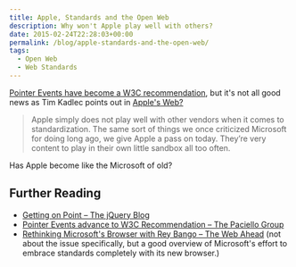 ```yaml
---
title: Apple, Standards and the Open Web
description: Why won't Apple play well with others?
date: 2015-02-24T22:28:03+00:00
permalink: /blog/apple-standards-and-the-open-web/
tags:
  - Open Web
  - Web Standards
---
```


[Pointer Events have become a W3C recommendation](http://www.w3.org/blog/news/archives/4430?pk_campaign=feed&pk_kwd=pointer-events-is-a-w3c-recommendation), but it's not all good news as Tim Kadlec points out in [Apple's Web?](http://www.timkadlec.com/2015/02/apples-web/)

> Apple simply does not play well with other vendors when it comes to standardization. The same sort of things we once criticized Microsoft for doing long ago, we give Apple a pass on today. They’re very content to play in their own little sandbox all too often.

Has Apple become like the Microsoft of old?

## Further Reading

- [Getting on Point – The jQuery Blog](http://blog.jquery.com/2015/02/24/getting-on-point/)
- [Pointer Events advance to W3C Recommendation – The Paciello Group](http://www.paciellogroup.com/blog/2015/02/pointer-events-advance-to-w3c-recommendation/)
- [Rethinking Microsoft's Browser with Rey Bango – The Web Ahead](http://thewebahead.net/94) (not about the issue specifically, but a good overview of Microsoft's effort to embrace standards completely with its new browser.)

